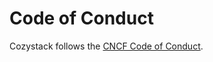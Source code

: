# Code of Conduct

Cozystack follows the [CNCF Code of Conduct](https://github.com/cncf/foundation/blob/master/code-of-conduct.md).

